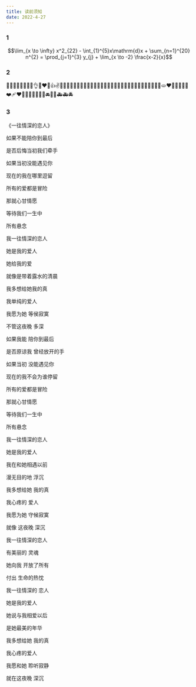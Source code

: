 ```yaml
---
title: 读前须知
date: 2022-4-27
---
```


### 1

$$\lim_{x \to \infty} x^2_{22} - \int_{1}^{5}x\mathrm{d}x + \sum_{n=1}^{20} n^{2} = \prod_{j=1}^{3} y_{j} + \lim_{x \to
-2} \frac{x-2}{x}$$

### 2

🤪😒🎈🔥😊😂💕😘👌😍❤️🤣👍✌️🤞🙌🤦‍♀️😉😎🤦‍♂️🤷‍♀️🎶🎆🎈🧨✨🎉🎎🎁🎀🎍🎋🧧🍟🌭🧇🍳🥗🍞🥨🥖🫓❤️🧡💛💚💙💜❤️‍🩹❤️‍🔥💔🤍🖤🤎🚗🚓🚘🚜🚎🚑🚑🚔

### 3

《一往情深的恋人》

如果不能陪你到最后

是否后悔当初我们牵手

如果当初没能遇见你

现在的我在哪里逗留

所有的爱都是冒险

那就心甘情愿

等待我们一生中

所有悬念

我一往情深的恋人

她是我的爱人

她给我的爱

就像是带着露水的清晨

我多想给她我的真

我单纯的爱人

我愿为她 等侯寂寞

不管这夜晚 多深

如果我能 陪你到最后

是否原谅我 曾经放开的手

如果当初 没能遇见你

现在的我不会为谁停留

所有的爱都是冒险

那就心甘情愿

等待我们一生中

所有悬念

我一往情深的恋人

她是我的爱人

我在和她相遇以前

漫无目的地 浮沉

我多想给她 我的真

我心疼的 爱人

我愿为她 守候寂寞

就像 这夜晚 深沉

我一往情深的恋人

有美丽的 灵魂

她向我 开放了所有

付出 生命的热忱

我一往情深的 恋人

她是我的爱人

她说与我相爱以后

是她最美的年华

我多想给她 我的真

我心疼的爱人

我愿和她 聆听寂静

就在这夜晚 深沉
